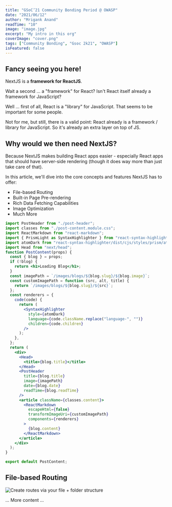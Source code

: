 ```yaml
---
title: "GSoC’21 Community Bonding Period @ OWASP"
date: "2021/06/12"
author: "Mrigank Anand"
readTime: "10"
image: "image.jpg"
excerpt: "My intro in this org"
coverImage: "cover.png"
tags: ["Community Bonding", "Gsoc 2k21", "OWASP"]
isFeatured: false
---
```


## Fancy seeing you here!

NextJS is a **framework for ReactJS**.

Wait a second ... a "framework" for React? Isn't React itself already a framework for JavaScript?

Well ... first of all, React is a "library" for JavaScript. That seems to be important for some people.

Not for me, but still, there is a valid point: React already is a framework / library for JavaScript. So it's already an extra layer on top of JS.

## Why would we then need NextJS?

Because NextJS makes building React apps easier - especially React apps that should have server-side rendering (though it does way more than just take care of that).

In this article, we'll dive into the core concepts and features NextJS has to offer:

- File-based Routing
- Built-in Page Pre-rendering
- Rich Data Fetching Capabilities
- Image Optimization
- Much More

```jsx
import PostHeader from "./post-header";
import classes from "./post-content.module.css";
import ReactMarkdown from "react-markdown";
import { PrismLight as SyntaxHighlighter } from "react-syntax-highlighter";
import atomDark from "react-syntax-highlighter/dist/cjs/styles/prism/atom-dark";
import Head from "next/head";
function PostContent(props) {
  const { blog } = props;
  if (!blog) {
    return <h1>Loading Blog</h1>;
  }
  const imagePath = `/images/blogs/${blog.slug}/${blog.image}`;
  const customImagePath = function (src, alt, title) {
    return `/images/blogs/${blog.slug}/${src}`;
  };
  const renderers = {
    code(code) {
      return (
        <SyntaxHighlighter
          style={atomDark}
          language={code.className.replace("language-", "")}
          children={code.children}
        />
      );
    },
  };
  return (
    <div>
      <Head>
        <title>{blog.title}</title>
      </Head>
      <PostHeader
        title={blog.title}
        image={imagePath}
        date={blog.date}
        readTime={blog.readTime}
      />
      <article className={classes.content}>
        <ReactMarkdown
          escapeHtml={false}
          transformImageUri={customImagePath}
          components={renderers}
        >
          {blog.content}
        </ReactMarkdown>
      </article>
    </div>
  );
}

export default PostContent;
```

## File-based Routing

![Create routes via your file + folder structure](nextjs-file-based-routing.png)

... More content ...
